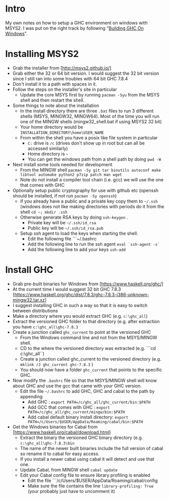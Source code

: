 Intro
==========================
My own notes on how to setup a GHC environment on windows with MSYS2.
I was put on the right track by following "[Building GHC On Windows](https://ghc.haskell.org/trac/ghc/wiki/Building/Preparation/Windows?redirectedfrom=Building/Preparation/Windows/MSYS2)".

Installing MSYS2 
================================
* Grab the installer from [http://msys2.github.io/]
* Grab either the 32 or 64 bit version. I would suggest the 32 bit version since I still ran into some troubles with 
  64 bit GHC 7.8.4
* Don't install it to a path with spaces in it.
* Follow the steps on the installer's site in particular
    * Update the core MSYS first by running ```pacman -Syu``` from the MSYS shell and then restart the shell.
* Some things to note about the installation
    * In the install directory there are three ```.bat``` files to run 3 different shells (MSYS, MINGW32, MINGW64).
      Most of the time you will run one of the MINGW shells (mingw32_shell.bat if using MSYS2 32 bit)
    * Your home directory would be ```INSTALLATION_DIRECTORY\home\USER_NAME```
    * From within the shell you have a posix like file system in particular 
        * ```C:``` drive is ```/c``` (drives don't show up in root but can all be accessed similarly)
        * Home directory is ```~```
        * You can get the windows path from a shell path by doing ```pwd -W```
* Next install some tools needed for development
    * From the MINGW shell ```pacman -Sy git tar binutils autoconf make libtool automake python2 p7zip patch man wget```
    * Note do not install a compiler tool chain (i.e. gcc) we will use the one that comes with GHC
* Optionally setup public cryptography for use with github etc (openssh should be installed, if not run ```pacman -Sy openssh```)
    * if you already have a public and a private key copy them to ```~/.ssh``` (windows does not like making directories with periods
      do it from the shell ```cd ~; mkdir .ssh```
    * Otherwise generate RSA keys by doing ```ssh-keygen``` .
        * Private key will be ```~/.ssh/id_rsa```
        * Public key will be ```~/.ssh/id_rsa.pub```
    * Setup ssh agent to load the keys when starting the shell.
        * Edit the following file ```~/.bashrc
        * Add the following line to run the ssh agent ``` eval `ssh-agent -s` ```
        * Add the following line to add your keys ``` ssh-add ```

Install GHC
===========================
* Grab pre-built binaries for Windows from [https://www.haskell.org/ghc/]
* At the current time I would suggest 32 bit GHC 7.8.3 [https://www.haskell.org/ghc/dist/7.8.3/ghc-7.8.3-i386-unknown-mingw32.tar.xz]
* I suggest installing GHC in such a way so that it is easy to switch between distributions 
* Make a directory where you would extract GHC (e.g. ```c:\ghc_all```)
* Extract the versioned GHC folder to that directory (e.g. after extraction you have ```c:\ghc_all\ghc-7.8.3```
* Create a junction called ```ghc_current``` to point at the versioned GHC
    * From the Windows command line and not from the MSYS/MINGW shell.
    * CD to the where the versioned directory was extracted (e.g. ```cd c:\ghc_all``)
    * Create a junction called ghc_current to the versioned directory (e.g. ```mklink /J ghc_current ghc-7.8.3``` )
    * You should now have a folder ```ghc_current``` that points to the specific GHC.
* Now modify the ```.bashrc``` file so that the MSYS/MINGW shell will know about GHC and use the gcc that came with your GHC version.
    * Edit the file ```~/.bashrc``` to add GHC, GHC and cabal to the path by appending 
        * Add GHC : ```export PATH=/c/ghc_all/ghc_current/bin:$PATH```
        * Add GCC that comes with GHC : ```export PATH=/c/ghc_all/ghc_current/mingw/bin:$PATH```
        * Add cabal default binary install directory: ```export PATH=/c/Users/$USER/AppData/Roaming/cabal/bin:$PATH```
* Get the Windows binaries for Cabal from [https://www.haskell.org/cabal/download.html]
    * Extract the binary the versioned GHC binary directory (e.g. ```c:\ghc_all\ghc-7.8.3\bin```
    * The name of the newer built binaries include the full version of cabal so rename it to cabal for easy access.
    * If you install a newer cabal using cabal it will detect and use that one.
    * Update Cabal, from MINGW shell ```cabal update```
    * Edit your Cabal config file to ensure library profiling is enabled
        * Edit the file ```/c/Users/$USER/AppData/Roaming/cabal/config
        * Make sure the file contains the line ```library-profiling: True``` (your probably just have to uncomment it)


